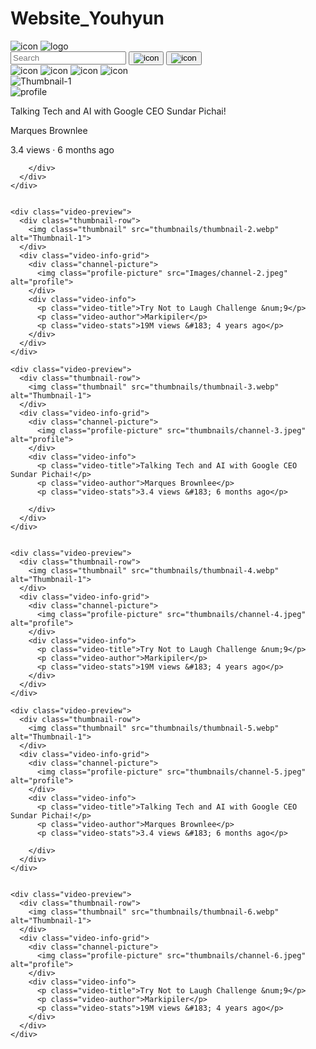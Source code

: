 # Website_Youhyun

<!DOCTYPE html>
<html lang="en">
<head>
  <meta charset="UTF-8">
  <meta http-equiv="X-UA-Compatible" content="IE=edge">
  <meta name="viewport" content="width=device-width, initial-scale=1.0">
  <title>YouTube.com Clone</title>

  <link rel="preconnect" href="https://fonts.googleapis.com">
  <link rel="preconnect" href="https://fonts.gstatic.com" crossorigin>
  <link href="https://fonts.googleapis.com/css2?family=Roboto:wght@400;500;700&display=swap" rel="stylesheet">
  
 <link rel="stylesheet" href="styles/general.css">
 <link rel="stylesheet" href="styles/header.css">
 <link rel="stylesheet" href="styles/video.css">

</head>
<body>
  <div class="header">
    <div class="left-section"><img class="hamburger-menu" src="thumbnails/hamburger-menu.svg" alt="icon">
      <img class="youtube-logo" src="thumbnails/youtube-logo.svg" alt="logo"></div>
    <div class="middle-section">
      <input class="search-bar" type="text" placeholder="Search">
      <button class="search-button"><img class="search-icon" src="thumbnails/search.svg" alt="icon"></button>
      <button class="voice-search-button"><img class="voice-search-icon" src="thumbnails/voice-search-icon.svg" alt="icon"></button>
    </div>
    <div class="right-section">
      <img class="upload-icon" src="thumbnails/upload.svg" alt="icon">
      <img class="apps-icon" src="thumbnails/youtube-apps.svg" alt="icon">
      <img class="notifications-icon" src="thumbnails/notifications.svg" alt="icon">
      <img class="channel-icon" src="thumbnails/my-channel.jpeg" alt="icon">
    </div>
  </div>

  <div class="video-grid">
    <div class="video-preview">
      <div class="thumbnail-row">
        <img class="thumbnail" src="thumbnails/thumbnail-1.webp" alt="Thumbnail-1">
      </div>
      <div class="video-info-grid">
        <div class="channel-picture">
          <img class="profile-picture" src="Images/channel-1.jpeg" alt="profile">
        </div>
        <div class="video-info">
          <p class="video-title">Talking Tech and AI with Google CEO Sundar Pichai!</p>
          <p class="video-author">Marques Brownlee</p>
          <p class="video-stats">3.4 views &#183; 6 months ago</p>
    
        </div>
      </div>
    </div>
      

    <div class="video-preview">
      <div class="thumbnail-row">
        <img class="thumbnail" src="thumbnails/thumbnail-2.webp" alt="Thumbnail-1">
      </div>
      <div class="video-info-grid">
        <div class="channel-picture">
          <img class="profile-picture" src="Images/channel-2.jpeg" alt="profile">
        </div>
        <div class="video-info">
          <p class="video-title">Try Not to Laugh Challenge &num;9</p>
          <p class="video-author">Markipiler</p>
          <p class="video-stats">19M views &#183; 4 years ago</p>
        </div> 
      </div>
    </div>

    <div class="video-preview">
      <div class="thumbnail-row">
        <img class="thumbnail" src="thumbnails/thumbnail-3.webp" alt="Thumbnail-1">
      </div>
      <div class="video-info-grid">
        <div class="channel-picture">
          <img class="profile-picture" src="thumbnails/channel-3.jpeg" alt="profile">
        </div>
        <div class="video-info">
          <p class="video-title">Talking Tech and AI with Google CEO Sundar Pichai!</p>
          <p class="video-author">Marques Brownlee</p>
          <p class="video-stats">3.4 views &#183; 6 months ago</p>
    
        </div>
      </div>
    </div>
      

    <div class="video-preview">
      <div class="thumbnail-row">
        <img class="thumbnail" src="thumbnails/thumbnail-4.webp" alt="Thumbnail-1">
      </div>
      <div class="video-info-grid">
        <div class="channel-picture">
          <img class="profile-picture" src="thumbnails/channel-4.jpeg" alt="profile">
        </div>
        <div class="video-info">
          <p class="video-title">Try Not to Laugh Challenge &num;9</p>
          <p class="video-author">Markipiler</p>
          <p class="video-stats">19M views &#183; 4 years ago</p>
        </div> 
      </div>
    </div>

    <div class="video-preview">
      <div class="thumbnail-row">
        <img class="thumbnail" src="thumbnails/thumbnail-5.webp" alt="Thumbnail-1">
      </div>
      <div class="video-info-grid">
        <div class="channel-picture">
          <img class="profile-picture" src="thumbnails/channel-5.jpeg" alt="profile">
        </div>
        <div class="video-info">
          <p class="video-title">Talking Tech and AI with Google CEO Sundar Pichai!</p>
          <p class="video-author">Marques Brownlee</p>
          <p class="video-stats">3.4 views &#183; 6 months ago</p>
    
        </div>
      </div>
    </div>
      

    <div class="video-preview">
      <div class="thumbnail-row">
        <img class="thumbnail" src="thumbnails/thumbnail-6.webp" alt="Thumbnail-1">
      </div>
      <div class="video-info-grid">
        <div class="channel-picture">
          <img class="profile-picture" src="thumbnails/channel-6.jpeg" alt="profile">
        </div>
        <div class="video-info">
          <p class="video-title">Try Not to Laugh Challenge &num;9</p>
          <p class="video-author">Markipiler</p>
          <p class="video-stats">19M views &#183; 4 years ago</p>
        </div> 
      </div>
    </div>
  </div>

  

</body>
</html>
